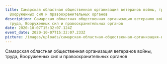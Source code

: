 ```yaml
---
title: Самарская областная общественная организация ветеранов войны, труда,
  Вооруженных сил и правоохранительных органов
description: Самарская областная общественная организация ветеранов войны,
  труда, Вооруженных сил и правоохранительных органов
date: 2020-10-07T15:32:07.124Z
event_date: 2020-10-07T15:32:07.233Z
picture: /images/uploads/самарская-областная-общественная-организация-ветеранов-войны-труда-вооруженных-сил-и-правоохранительных-органов.jpg
---
```

Самарская областная общественная организация ветеранов войны, труда, Вооруженных сил и правоохранительных органов